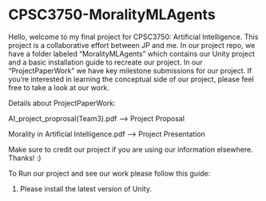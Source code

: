 # CPSC3750-MoralityMLAgents

Hello, welcome to my final project for CPSC3750: Artificial Intelligence. This project is a collaborative effort between JP and me. In our project repo, we have a folder labeled “MoralityMLAgents” which contains our Unity project and a basic installation guide to recreate our project. In our “ProjectPaperWork” we have key milestone submissions for our project. If you’re interested in learning the conceptual side of our project, please feel free to take a look at our work. 

Details about ProjectPaperWork:

AI_project_proprosal(Team3).pdf --> Project Proposal

Morality in Artificial Intelligence.pdf --> Project Presentation




Make sure to credit our project if you are using our information elsewhere. Thanks! :)





To Run our project and see our work please follow this guide:

1. Please install the latest version of Unity.